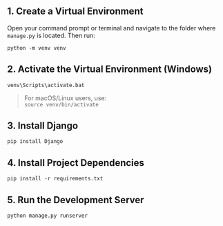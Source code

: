 ## 1. Create a Virtual Environment

Open your command prompt or terminal and navigate to the folder where `manage.py` is located. Then run:
```
python -m venv venv
```

## 2. Activate the Virtual Environment (Windows)

```
venv\Scripts\activate.bat
```

> For macOS/Linux users, use:  
> `source venv/bin/activate`

## 3. Install Django

```
pip install Django
```

## 4. Install Project Dependencies

```
pip install -r requirements.txt
```

## 5. Run the Development Server

```
python manage.py runserver
```